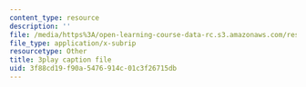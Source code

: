 ```yaml
---
content_type: resource
description: ''
file: /media/https%3A/open-learning-course-data-rc.s3.amazonaws.com/res-3-003-learn-to-build-your-own-videogame-with-the-unity-game-engine-and-microsoft-kinect-january-iap-2017/3f88cd19f90a5476914c01c3f26715db_jQtaHCk9PLQ.vtt
file_type: application/x-subrip
resourcetype: Other
title: 3play caption file
uid: 3f88cd19-f90a-5476-914c-01c3f26715db
---
```

